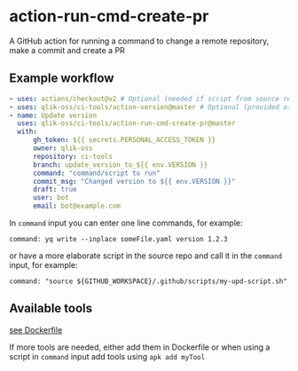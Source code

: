 # action-run-cmd-create-pr

A GitHub action for running a command to change a remote repository, make a commit and create a PR

## Example workflow

```yaml
- uses: actions/checkout@v2 # Optional (needed if script from source repo is used in command input)
- uses: qlik-oss/ci-tools/action-version@master # Optional (provided as an example action that sets VERSION variable)
- name: Update version
  uses: qlik-oss/ci-tools/action-run-cmd-create-pr@master
  with:
      gh_token: ${{ secrets.PERSONAL_ACCESS_TOKEN }}
      owner: qlik-oss
      repository: ci-tools
      branch: update_version_to_${{ env.VERSION }}
      command: "command/script to run"
      commit_msg: "Changed version to ${{ env.VERSION }}"
      draft: true
      user: bot
      email: bot@example.com
```

In `command` input you can enter one line commands, for example:

`command: yq write --inplace someFile.yaml version 1.2.3`

or have a more elaborate script in the source repo and call it in the `command` input, for example:

`command: "source ${GITHUB_WORKSPACE}/.github/scripts/my-upd-script.sh"`

## Available tools

[see Dockerfile](/action-run-cmd-create-pr/Dockerfile)

If more tools are needed, either add them in Dockerfile or when using a script in `command` input add tools using `apk add myTool`
